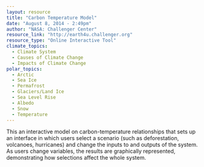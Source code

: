 ```yaml
---
layout: resource
title: "Carbon Temperature Model"
date: "August 8, 2014 - 2:49pm"
author: "NASA: Challenger Center"
resource_link: "http://earth4u.challenger.org"
resource_type: "Online Interactive Tool"
climate_topics:
  - Climate System
  - Causes of Climate Change
  - Impacts of Climate Change
polar_topics:
  - Arctic
  - Sea Ice
  - Permafrost
  - Glaciers/Land Ice
  - Sea Level Rise
  - Albedo
  - Snow
  - Temperature
---
```


This an interactive model on carbon-temperature relationships that sets up an interface in which users select a scenario (such as deforestation, volcanoes, hurricanes) and change the inputs to and outputs of the system. As users change variables, the results are graphically represented, demonstrating how selections affect the whole system.
